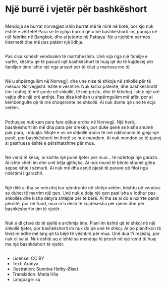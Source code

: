 # Një burrë i vjetër për bashkëshort

##
Mendoja se burrat norvegjez ishin burrat më të mirë në botë, por kjo nuk është e vërtetë! Para se të njihja burrin që u bë bashkëshorti im, punoja në një fabrikë në Bangkok, dhe ai jetonte në Pattaya. Ne u njohëm përmes Internetit dhe më pas patëm një lidhje.

##
Pas disa kohësh vendosëm të martoheshim. Unë vija nga një familje e varfër, kështu që të pasurit një bashkëshort të huaj që do të kujdesej për familjen time ishte një nga arsyet për të cilat u martova me të.

##
Në u shpërngulëm në Norvegji, dhe unë nisa të shkoja në shkollë për të mësuar Norvegjisht. Ishte e vështirë. Nuk kisha patentë, dhe bashkëshortit tim i duhej të më çonte në shkollë, të më priste, dhe të kthehej. Ishte një orë vajtje dhe një orë ardhje. Pas disa kohësh u shpërngulëm më afër, por ai këmbëngulte që të më shoqëronte në shkollë. Ai nuk donte që unë të ecja vetëm.

##
Pothuajse nuk kam para fare qëkur erdha në Norvegji. Një herë, bashkëshorti im më dha para për drekën, por duke qenë se kisha shumë pak para, i mbajta. Miqtë e mi në shkollë donin të më ndihmonin të gjeja një punë, por bashkëshorti im thotë se nuk mundem. Ai nuk mendon se të punoj si pastruese është e përshtatshme për mua.

##
Në vend të kësaj, ai kishte një punë tjetër për mua... të ndërtoja një garazh. Ai ishte shefi im dhe unë bëja gjithçka. Ai nuk mund të bënte shumë gjëra sepse ishte i sëmurë. Ai nuk më dha asnjë pjesë të parave që fitoi nga ndërtimi i garazhit.

##
Një ditë ai tha se mërzitej kur qëndronte në shtëpi vetëm, kështu që vendosi se duhet të marrim një qen. Unë nuk e doja një qen pasi isha e lodhur pas shkollës dhe kisha detyra shtëpie për të bërë. Ai tha se ai do e nxirrte qenin përditë, por në fund, mua m'u desh të kujdesesha për qenin dhe për bashkëshortin tim të vjetër.

##
Nuk e di çfarë do të sjellë e ardhmja ime. Plani im është që të shkoj në një shkollë tjetër, por bashkëshorti im nuk do që unë të shkoj. Ai po planifikon të lëvizim edhe më larg që ta bëjë të vështirë për mua. Unë dua t'i rezistoj, por nuk di se si. Nuk është aq e lehtë sa mendoja të jetosh në një vend të huaj me një bashkëshort të vjetër.

##
* License: CC BY
* Text: Aranya
* Illustration: Sunniva Høiby-Øiset
* Translation: Maria Hila
* Language: sq
